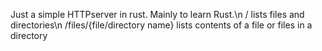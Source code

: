 Just a simple HTTPserver in rust. Mainly to learn Rust.\n
/ lists files and directories\n
/files/{file/directory name} lists contents of a file or files in a directory
